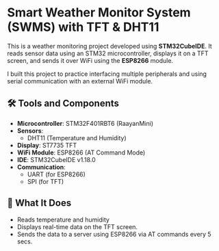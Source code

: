 # Smart Weather Monitor System (SWMS) with TFT & DHT11

This is a weather monitoring project developed using **STM32CubeIDE**. It reads sensor data using an STM32 microcontroller, displays it on a TFT screen, and sends it over WiFi using the **ESP8266** module.

I built this project to practice interfacing multiple peripherals and using serial communication with an external WiFi module.

## 🛠 Tools and Components
- **Microcontroller**: STM32F401RBT6 (RaayanMini)
- **Sensors**:
  - DHT11 (Temperature and Humidity)
- **Display**: ST7735 TFT
- **WiFi Module**: ESP8266 (AT Command Mode)
- **IDE**: STM32CubeIDE v1.18.0
- **Communication**:
  - UART (for ESP8266)
  - SPI (for TFT)

## 🔧 What It Does
- Reads temperature and humidity
- Displays real-time data on the TFT screen.
- Sends the data to a server using ESP8266 via AT commands every 5 secs.

